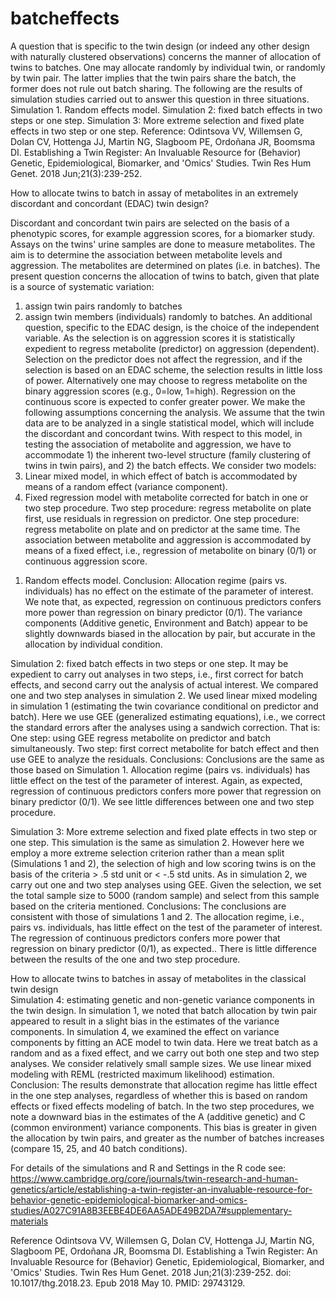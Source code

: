# batcheffects
A question that is specific to the twin design (or indeed any other design with naturally clustered observations) concerns the manner of allocation of twins to batches. One may allocate randomly by individual twin, or randomly by twin pair. The latter implies that the twin pairs share the batch, the former does not rule out batch sharing. The following are the results of simulation studies carried out to answer this question in three situations. Simulation 1. Random effects model. Simulation 2: fixed batch effects in two steps or one step. Simulation 3: More extreme selection and fixed plate effects in two step or one step. Reference: Odintsova VV, Willemsen G, Dolan CV, Hottenga JJ, Martin NG, Slagboom PE, Ordoñana JR, Boomsma DI. Establishing a Twin Register: An Invaluable Resource for (Behavior) Genetic, Epidemiological, Biomarker, and 'Omics' Studies. Twin Res Hum Genet. 2018 Jun;21(3):239-252. 


How to allocate twins to batch in assay of metabolites in an extremely discordant and concordant (EDAC) twin design?

Discordant and concordant twin pairs are selected on the basis of a phenotypic scores, for example aggression scores, for a biomarker study. Assays on the twins' urine samples are done to measure metabolites. The aim is to determine the association between metabolite levels and aggression. The metabolites are determined on plates (i.e. in batches). The present question concerns the allocation of twins to batch, given that plate is a source of systematic variation:
1) assign twin pairs randomly to batches
2) assign twin members (individuals) randomly to batches. 
An additional question, specific to the EDAC design, is the choice of the independent variable. As the selection is on aggression scores it is statistically expedient to regress metabolite (predictor) on aggression (dependent). Selection on the predictor does not affect the regression, and if the selection is based on an EDAC scheme, the selection results in little loss of power. Alternatively one may choose to regress metabolite on the binary aggression scores (e.g., 0=low, 1=high). Regression on the continuous score is expected to confer greater power.
We make the following assumptions concerning the analysis. We assume that the twin data are to be analyzed in a single statistical model, which will include the discordant and concordant twins. With respect to this model, in testing the association of metabolite and aggression, we have to accommodate 1) the inherent two-level structure (family clustering of twins in twin pairs), and 2) the batch effects. We consider two models:
1) Linear mixed model, in which effect of batch is accommodated by means of a random effect (variance component). 
2) Fixed regression model with metabolite corrected for batch in one or two step procedure. Two step procedure: regress metabolite on plate first, use residuals in regression on predictor. One step procedure: regress metabolite on plate and on predictor at the same time.
The association between metabolite and aggression is accommodated by means of a fixed effect, i.e., regression of metabolite on binary (0/1) or continuous aggression score.
1. Random effects model. Conclusion: 
Allocation regime (pairs vs. individuals) has no effect on the estimate of the parameter of interest. We note that, as expected, regression on continuous predictors confers more power than regression on binary predictor (0/1). The variance components (Additive genetic, Environment and Batch) appear to be slightly downwards biased in the allocation by pair, but accurate in the allocation by individual condition. 

Simulation 2: fixed batch effects in two steps or one step.
It may be expedient to carry out analyses in two steps, i.e., first correct for batch effects, and second carry out the analysis of actual interest. We compared one and two step analyses in simulation 2.  We used linear mixed modeling in simulation 1 (estimating the twin covariance conditional on predictor and batch). Here we use GEE (generalized estimating equations), i.e., we correct the standard errors after the analyses using a sandwich correction. That is:
One step: using GEE regress metabolite on predictor and batch simultaneously. 
Two step: first correct metabolite for batch effect and then use GEE to analyze the residuals.
Conclusions:
Conclusions are the same as those based on Simulation 1. Allocation regime (pairs vs. individuals) has little effect on the test of the parameter of interest. Again, as expected, regression of continuous predictors confers more power that regression on binary predictor (0/1). We see little differences between one and two step procedure. 

Simulation 3: More extreme selection and fixed plate effects in two step or one step.
This simulation is the same as simulation 2. However here we employ a more extreme selection criterion rather than a mean split (Simulations 1 and 2), the selection of high and low scoring twins is on the basis of the criteria > .5 std unit or < -.5 std units. As in simulation 2, we carry out one and two step analyses using GEE. Given the selection, we set the total sample size to 5000 (random sample) and select from this sample based on the criteria mentioned. 
Conclusions:
The conclusions are consistent with those of simulations 1 and 2.  The allocation regime, i.e., pairs vs. individuals, has little effect on the test of the parameter of interest. The regression of continuous predictors confers more power that regression on binary predictor (0/1), as expected.. There is little difference between the results of the one and two step procedure.

How to allocate twins to batches in assay of metabolites in the classical twin design   
Simulation 4: estimating genetic and non-genetic variance components in the twin design.
In simulation 1, we noted that batch allocation by twin pair appeared to result in a slight bias in the estimates of the variance components. In simulation 4, we examined the effect on variance components by fitting an ACE model to twin data. Here we treat batch as a random and as a fixed effect, and we carry out both one step and two step analyses. We consider relatively small sample sizes. We use linear mixed modeling with REML (restricted maximum likelihood) estimation. 
Conclusion:
The results demonstrate that allocation regime has little effect in the one step analyses, regardless of whether this is based on random effects or fixed effects modeling of batch. In the two step procedures, we note a downward bias in the estimates of the A (additive genetic) and C (common environment) variance components. This bias is greater in given the allocation by twin pairs, and greater as the number of batches increases (compare 15, 25, and 40 batch conditions). 

For details of the simulations and R and Settings in the R code see:
https://www.cambridge.org/core/journals/twin-research-and-human-genetics/article/establishing-a-twin-register-an-invaluable-resource-for-behavior-genetic-epidemiological-biomarker-and-omics-studies/A027C91A8B3EEBE4DE6AA5ADE49B2DA7#supplementary-materials

Reference
Odintsova VV, Willemsen G, Dolan CV, Hottenga JJ, Martin NG, Slagboom PE, Ordoñana JR, Boomsma DI. Establishing a Twin Register: An Invaluable Resource for (Behavior) Genetic, Epidemiological, Biomarker, and 'Omics' Studies. Twin Res Hum Genet. 2018 Jun;21(3):239-252. doi: 10.1017/thg.2018.23. Epub 2018 May 10. PMID: 29743129.
